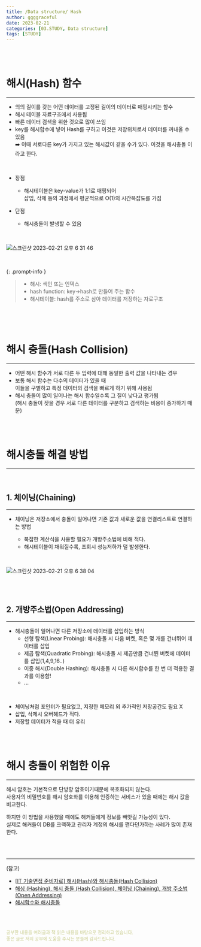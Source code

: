 ```yaml
---
title: /Data structure/ Hash
author: ggggraceful
date: 2023-02-21
categories: [03.STUDY, Data structure]
tags: [STUDY]
---
```


<br/>
<br/>

# 해시(Hash) 함수

---

- 의의 길이를 갖는 어떤 데이터를 고정된 길이의 데이터로 매핑시키는 함수
- 해시 테이블 자료구조에서 사용됨
- 빠른 데이터 검색을 위한 것으로 많이 쓰임
- key를 해시함수에 넣어 Hash를 구하고 이것은 저장위치로서 데이터를 꺼내올 수 있음  
  ➡️ 이때 서로다른 key가 가지고 있는 해시값이 같을 수가 있다. 이것을 해시충돌 이라고 한다.

<br/>

- 장점
  - 해시테이블은 key-value가 1:1로 매핑되어  
    삽입, 삭제 등의 과정에서 평균적으로 O(1)의 시간복잡도를 가짐

- 단점
  - 해시충돌이 발생할 수 있음

<br/>

![스크린샷 2023-02-21 오후 6 31 46](https://user-images.githubusercontent.com/109974940/220307129-599a1707-b66b-440a-a937-51f191f2c6c4.png)

<br/>

{: .prompt-info }
> - 해시:  색인 또는 인덱스  
> - hash function:  key->hash로 만들어 주는 함수
> - 해시테이블: hash를 주소로 삼아 데이터를 저장하는 자료구조

<br/>
<br/>
<br/>

# 해시 충돌(Hash Collision)

---

- 어떤 해시 함수가 서로 다른 두 입력에 대해 동일한 출력 값을 나타내는 경우
- 보통 해시 함수는 다수의 데이터가 있을 때  
  이들을 구별하고 특정 데이터의 검색을 빠르게 하기 위해 사용됨
- 해시 충돌이 많이 일어나는 해시 함수일수록 그 질이 낮다고 평가됨  
  (해시 충돌이 잦을 경우 서로 다른 데이터를 구분하고 검색하는 비용이 증가하기 때문)

<br/>
<br/>

# 해시충돌 해결 방법

---

<br/>

## 1. 체이닝(Chaining)

---

- 체이닝은 저장소에서 충돌이 일어나면 기존 값과 새로운 값을 연결리스트로 연결하는 방법
  
  - 복잡한 계산식을 사용할 필요가 개방주소법에 비해 적다.
  - 해시테이블이 채워질수록, 조회시 성능저하가 덜 발생한다.

<br/>

![스크린샷 2023-02-21 오후 6 38 04](https://user-images.githubusercontent.com/109974940/220307114-8d9de2d9-5f2b-4642-b831-6e4db800e2b9.png)

<br/>
<br/>

## 2. 개방주소법(Open Addressing)

---

- 해시충돌이 일어나면 다른 저장소에 데이터를 삽입하는 방식
  - 선형 탐색(Linear Probing): 해시충돌 시 다음 버켓, 혹은 몇 개를 건너뛰어 데이터를 삽입
  - 제곱 탐색(Quadratic Probing): 해시충돌 시 제곱만큼 건너뛴 버켓에 데이터를 삽입(1,4,9,16..)
  - 이중 해시(Double Hashing): 해시충돌 시 다른 해시함수를 한 번 더 적용한 결과를 이용함!
  - ...

<br/>

- 체이닝처럼 포인터가 필요없고, 지정한 메모리 외 추가적인 저장공간도 필요 X
-  삽입, 삭제시 오버헤드가 적다.
- 저장할 데이터가 적을 때 더 유리

<br/>
<br/>

# 해시 충돌이 위험한 이유

---

해시 암호는 기본적으로 단방향 암호이기때문에 복호화되지 않는다.  
사용자의 비밀번호를 해시 암호화를 이용해 인증하는 서비스가 있을 때에는 해시 값을 비교한다.  

하지만 이 방법을 사용했을 때에도 해커들에게 정보를 빼앗길 가능성이 있다.  
실제로 해커들이 DB를 크랙하고 관리자 계정의 해시를 깬다던가하는 사례가 많이 존재한다.






<br/>
<br/>

---

(참고)

- [[IT 기술면접 준비자료] 해시(Hash)와 해시충돌(Hash Collision)](https://preamtree.tistory.com/20)
- [해싱 (Hashing), 해시 충돌 (Hash Collision), 체이닝 (Chaining), 개방 주소법 (Open Addressing)](https://j3sung.tistory.com/759)
- [해시함수와 해시충돌](https://velog.io/@wupajw/%ED%95%B4%EC%8B%9C%ED%95%A8%EC%88%98%EC%99%80-%ED%95%B4%EC%8B%9C%EC%B6%A9%EB%8F%8C)

<br/>
<br/>

<span style="font-size: 12px; color:  #cbce91"> 공부한 내용을 여러글과 책 읽은 내용을 바탕으로 정리하고 있습니다.</span>  
<span style="font-size: 12px; color:  #cbce91"> 좋은 글로 저의 공부에 도움을 주시는 분들께 감사드립니다. </span>

<!--

❤️면접예상질문 ❤️

-->

